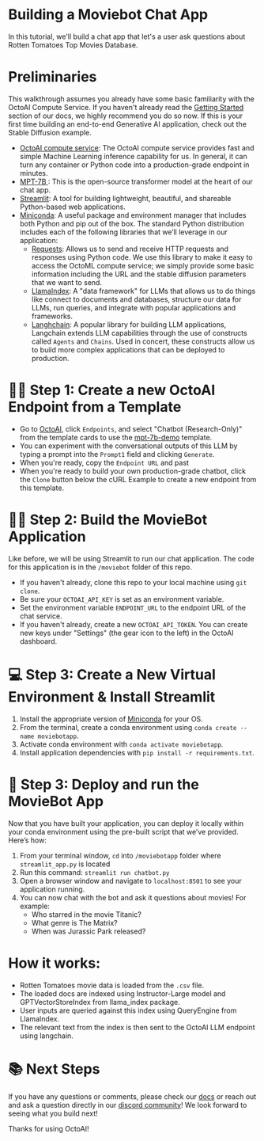 # Building a Moviebot Chat App 
In this tutorial, we'll build a chat app that let's a user ask questions about Rotten Tomatoes Top Movies Database.

# Preliminaries
This walkthrough assumes you already have some basic familiarity with the OctoAI Compute Service. If you haven't already read the [Getting Started](https://docs.octoai.cloud/docs/getting-started) section of our docs, we highly recommend you do so now. If this is your first time building an end-to-end Generative AI application, check out the Stable Diffusion example.

- [OctoAI compute service](https://octoai.cloud/): The OctoAI compute service provides fast and simple Machine Learning inference capability for us. In general, it can turn any container or Python code into a production-grade endpoint in minutes.
- [MPT-7B ](https://huggingface.co/mosaicml/mpt-7b): This is the open-source transformer model at the heart of our chat app. 
- [Streamlit](https://github.com/streamlit): A tool for building lightweight, beautiful, and shareable Python-based web applications.
- [Miniconda](https://docs.conda.io/en/latest/miniconda.html): A useful package and environment manager that includes both Python and pip out of the box. The standard Python distribution includes each of the following libraries that we’ll leverage in our application:
    - [Requests](https://requests.readthedocs.io/en/latest/): Allows us to send and receive HTTP requests and responses using Python code. We use this library to make it easy to access the OctoML compute service; we simply provide some basic information including the URL and the stable diffusion parameters that we want to send.
    - [LlamaIndex](https://gpt-index.readthedocs.io/en/latest/): A "data framework" for LLMs that allows us to do things like connect to documents and databases, structure our data for LLMs, run queries, and integrate with popular applications and frameworks.
    - [Langhchain](https://python.langchain.com/en/latest/index.html): A popular library for building LLM applications, Langchain extends LLM capabilities through the use of constructs called `Agents` and `Chains`. Used in concert, these constructs allow us to build more complex applications that can be deployed to production.

# 🧑‍💻 Step 1: Create a new OctoAI Endpoint from a Template
* Go to [OctoAI](https://octoai.cloud/), click `Endpoints`, and select "Chatbot (Research-Only)" from the template cards to use the [mpt-7b-demo](https://octoai.cloud/templates/mpt-7b-demo) template.
* You can experiment with the conversational outputs of this LLM by typing a prompt into the `Prompt1` field and clicking `Generate`.
* When you're ready, copy the `Endpoint URL` and past
* When you're ready to build your own production-grade chatbot, click the `Clone` button below the cURL Example to create a new endpoint from this template. 



# 🧑‍💻 Step 2: Build the MovieBot Application
Like before, we will be using Streamlit to run our chat application. The code for this application is in the `/moviebot` folder of this repo. 
* If you haven't already, clone this repo to your local machine using `git clone`. 
* Be sure your `OCTOAI_API_KEY` is set as an environment variable. 
* Set the environment variable `ENDPOINT_URL` to the endpoint URL of the chat service. 
* If you haven't already, create a new `OCTOAI_API_TOKEN`. You can create new keys under "Settings" (the gear icon to the left) in the OctoAI dashboard.

# 💻 Step 3: Create a New Virtual Environment & Install Streamlit

1. Install the appropriate version of [Miniconda](https://docs.conda.io/en/latest/miniconda.html) for your OS.
2. From the terminal, create a conda environment using `conda create --name moviebotapp`.
3. Activate conda environment with `conda activate moviebotapp`.
4. Install application dependencies with `pip install -r requirements.txt`.


# 🚢 Step 3: Deploy and run the MovieBot App

Now that you have built your application, you can deploy it locally within your conda environment using the pre-built script that we’ve provided. Here’s how:

1. From your terminal window, `cd` into `/moviebotapp` folder where `streamlit_app.py` is located
2. Run this command: `streamlit run chatbot.py`
3. Open a browser window and navigate to `localhost:8501` to see your application running.
4. You can now chat with the bot and ask it questions about movies! For example:
    * Who starred in the movie Titanic?
    * What genre is The Matrix?
    * When was Jurassic Park released?

# How it works: 
* Rotten Tomatoes movie data is loaded from the `.csv` file. 
* The loaded docs are indexed using Instructor-Large model and GPTVectorStoreIndex from llama_index package.
* User inputs are queried against this index using QueryEngine from LlamaIndex. 
* The relevant text from the index is then sent to the OctoAI LLM endpoint using langchain. 

# 📚 Next Steps
If you have any questions or comments, please check our [docs](https://docs.octoai.cloud/docs) or reach out and ask a question directly in our [discord community](https://discord.com/invite/rXTPeRBcG7)!  We look forward to seeing what you build next!

Thanks for using OctoAI!
